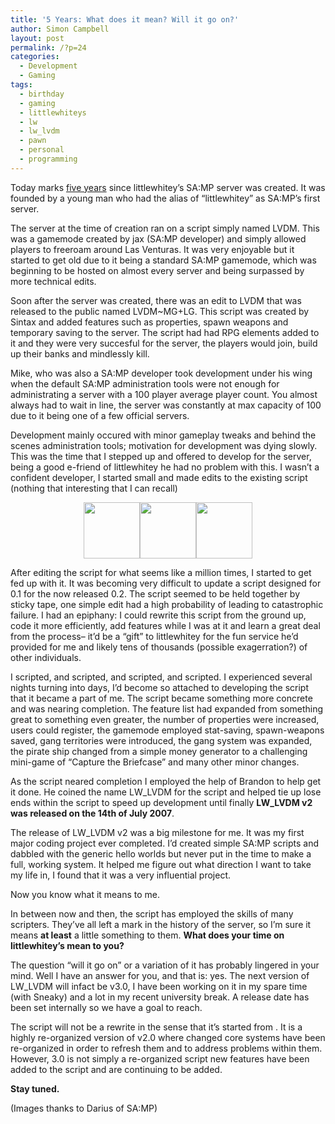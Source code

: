 ```yaml
---
title: '5 Years: What does it mean? Will it go on?'
author: Simon Campbell
layout: post
permalink: /?p=24
categories:
  - Development
  - Gaming
tags:
  - birthday
  - gaming
  - littlewhiteys
  - lw
  - lw_lvdm
  - pawn
  - personal
  - programming
---
```

Today marks <a href="http://digg.com/news/gaming/San_Andreas_Multiplayer_%28SA:MP%29_Released" target="_blank">five years</a> since littlewhitey’s SA:MP server was created. It was founded by a young man who had the alias of “littlewhitey” as SA:MP’s first server.

The server at the time of creation ran on a script simply named LVDM. This was a gamemode created by jax (SA:MP developer) and simply allowed players to freeroam around Las Venturas. It was very enjoyable but it started to get old due to it being a standard SA:MP gamemode, which was beginning to be hosted on almost every server and being surpassed by more technical edits.

Soon after the server was created, there was an edit to LVDM that was released to the public named LVDM~MG+LG. This script was created by Sintax and added features such as properties, spawn weapons and temporary saving to the server. The script had had RPG elements added to it and they were very succesful for the server, the players would join, build up their banks and mindlessly kill.

Mike, who was also a SA:MP developer took development under his wing when the default SA:MP administration tools were not enough for administrating a server with a 100 player average player count. You almost always had to wait in line, the server was constantly at max capacity of 100 due to it being one of a few official servers.

Development mainly occured with minor gameplay tweaks and behind the scenes administration tools; motivation for development was dying slowly. This was the time that I stepped up and offered to develop for the server, being a good e-friend of littlewhitey he had no problem with this. I wasn’t a confident developer, I started small and made edits to the existing script (nothing that interesting that I can recall)

<p style="text-align: center;">
  <a href="http://imgur.com/045Ub" target="_blank"><img class="aligncenter" alt="" src="http://web.archive.org/web/20111228044129im_/http://i.imgur.com/045Ubs.png" width="90" height="90" /></a><a href="http://imgur.com/Ujbrp" target="_blank"><img class="aligncenter" alt="" src="http://web.archive.org/web/20111228044129im_/http://i.imgur.com/Ujbrps.png" width="90" height="90" /></a><a href="http://imgur.com/UkBi2" target="_blank"><img class="aligncenter" alt="" src="http://web.archive.org/web/20111228044129im_/http://i.imgur.com/UkBi2s.png" width="90" height="90" /></a>
</p>

After editing the script for what seems like a million times, I started to get fed up with it. It was becoming very difficult to update a script designed for 0.1 for the now released 0.2. The script seemed to be held together by sticky tape, one simple edit had a high probability of leading to catastrophic failure. I had an epiphany: I could rewrite this script from the ground up, code it more efficiently, add features while I was at it and learn a great deal from the process– it’d be a “gift” to littlewhitey for the fun service he’d provided for me and likely tens of thousands (possible exagerration?) of other individuals.

I scripted, and scripted, and scripted, and scripted. I experienced several nights turning into days, I’d become so attached to developing the script that it became a part of me. The script became something more concrete and was nearing completion. The feature list had expanded from something great to something even greater, the number of properties were increased, users could register, the gamemode employed stat-saving, spawn-weapons saved, gang territories were introduced, the gang system was expanded, the pirate ship changed from a simple money generator to a challenging mini-game of “Capture the Briefcase” and many other minor changes.

As the script neared completion I employed the help of Brandon to help get it done. He coined the name LW_LVDM for the script and helped tie up lose ends within the script to speed up development until finally **LW_LVDM v2 was released on the 14th of July 2007**.

The release of LW_LVDM v2 was a big milestone for me. It was my first major coding project ever completed. I’d created simple SA:MP scripts and dabbled with the generic hello worlds but never put in the time to make a full, working system. It helped me figure out what direction I want to take my life in, I found that it was a very influential project.

Now you know what it means to me.

In between now and then, the script has employed the skills of many scripters. They’ve all left a mark in the history of the server, so I’m sure it means **at least** a little something to them. **What does your time on littlewhitey’s mean to you?**

The question “will it go on” or a variation of it has probably lingered in your mind. Well I have an answer for you, and that is: yes. The next version of LW_LVDM will infact be v3.0, I have been working on it in my spare time (with Sneaky) and a lot in my recent university break. A release date has been set internally so we have a goal to reach.

The script will not be a rewrite in the sense that it’s started from <BLANK>. It is a highly re-organized version of v2.0 where changed core systems have been re-organized in order to refresh them and to address problems within them. However, 3.0 is not simply a re-organized script new features have been added to the script and are continuing to be added.

**Stay tuned.**

(Images thanks to Darius of SA:MP)